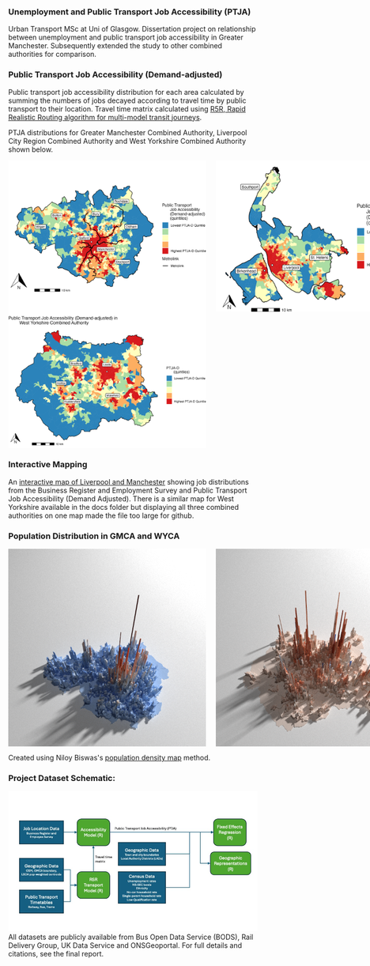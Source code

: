 ### Unemployment and Public Transport Job Accessibility (PTJA)
Urban Transport MSc at Uni of Glasgow. Dissertation project on relationship between unemployment and public transport job accessibility in Greater Manchester. Subsequently extended the study to other combined authorities for comparison.

### Public Transport Job Accessibility (Demand-adjusted)
Public transport job accessibility distribution for each area calculated by summing the numbers of jobs decayed according to travel time by public transport to their location. Travel time matrix calculated using [R5R, Rapid Realistic Routing algorithm for multi-model transit journeys](https://github.com/ipeaGIT/r5r).

PTJA distributions for Greater Manchester Combined Authority, Liverpool City Region Combined Authority and West Yorkshire Combined Authority shown below.
<div style="display: flex; flex-direction: row; gap: 20px;">
  <img src="Greater_Manchester_Combined_Authority/Images/PTJA_D_GMCA.jpeg" title="GMCA" width="400">
  <img src="Liverpool_City_Region/Images/PTJA_D.jpeg" title = "LCRCA" alt="PTJDA-D" width="400">
</div>
<div style="display: flex; flex-direction: row; gap: 20px;">
  <img src="WYCA/Images/PTJA_D.jpeg" title="WYCA" width="400">
</div>

### Interactive Mapping
An [interactive map of Liverpool and Manchester](https://samallwood.github.io/Unemployment_Public_Transport_Access/) showing job distributions 
from the Business Register and Employment Survey and Public Transport Job Accessibility (Demand Adjusted). There is a similar map for West Yorkshire available in the docs folder but displaying all three combined authorities on one map made the file too large for github.

### Population Distribution in GMCA and WYCA
<div style="display: flex; flex-direction: row; gap: 20px;">
  <img src="Greater_Manchester_Combined_Authority/Images/Population_GMCA.png" alt="Pop_dens" width="400">
  <img src="WYCA/Images/WYCA_Pop.png" alt="PTJDA-D" width="400">
</div>


Created using Niloy Biswas's [population density map](https://github.com/niloy-biswas/Population-Density-Map/) method.

### Project Dataset Schematic:
<img src="Greater_Manchester_Combined_Authority/Images/Dataset_diagram.jpg" alt="Datasets" width="800">
All datasets are publicly available from Bus Open Data Service (BODS), Rail Delivery Group, UK Data Service and ONSGeoportal. 
For full details and citations, see the final report.

